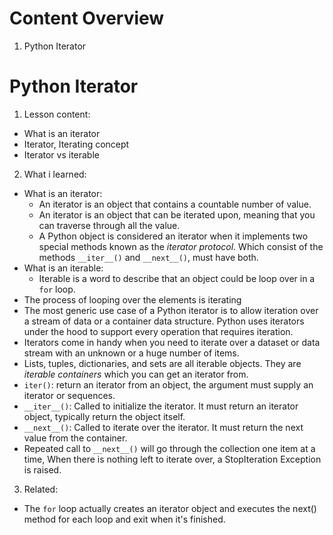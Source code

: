 # Content Overview
1. Python Iterator
# Python Iterator
1. Lesson content:
  - What is an iterator
  - Iterator, Iterating concept
  - Iterator vs iterable
2. What i learned:
  - What is an iterator:
    - An iterator is an object that contains a countable number of value.
    - An iterator is an object that can be iterated upon, meaning that you can traverse through all the value.
    - A Python object is considered an iterator when it implements two special methods known as the *iterator protocol*. Which consist of the methods `__iter__()` and `__next__()`, must have both.
  - What is an iterable:
    - Iterable is a word to describe that an object could be loop over in a `for` loop.
  - The process of looping over the elements is iterating
  - The most generic use case of a Python iterator is to allow iteration over a stream of data or a container data structure. Python uses iterators under the hood to support every operation that requires iteration.
  - Iterators come in handy when you need to iterate over a dataset or data stream with an unknown or a huge number of items.
  - Lists, tuples, dictionaries, and sets are all iterable objects. They are *iterable containers* which you can get an iterator from.
  - `iter()`: return an iterator from an object, the argument must supply an iterator or sequences.
  - `__iter__()`: Called to initialize the iterator. It must return an iterator object, typically return the object itself.
  - `__next__()`: Called to iterate over the iterator. It must return the next value from the container.
  - Repeated call to `__next__()` will go through the collection one item at a time, When there is nothing left to iterate over, a StopIteration Exception is raised.
3. Related:
  - The `for` loop actually creates an iterator object and executes the next() method for each loop and exit when it's finished.
